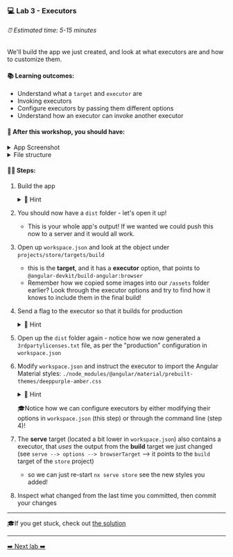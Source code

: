 ### 💻 Lab 3 - Executors

###### ⏰ Estimated time: 5-15 minutes

We'll build the app we just created, and look at what executors are and how to customize them.

#### 📚 Learning outcomes:

- Understand what a `target` and `executor` are
- Invoking executors
- Configure executors by passing them different options
- Understand how an executor can invoke another executor

#### 📲 After this workshop, you should have:

<details>
  <summary>App Screenshot</summary>
  <img src="../assets/lab3_screenshot.png" width="500" alt="screenshot of lab3 result">
</details>

<details>
  <summary>File structure</summary>
  <img src="../assets/lab3_directory-structure.png" height="700" alt="lab3 file structure">
</details>

#### 🏋️‍♀️ Steps:

1. Build the app

   <details>
   <summary>🐳 Hint</summary>
   <img src="../assets/lab3_build_cmds.png" alt="Nx executor command structure">
   </details>

2. You should now have a `dist` folder - let's open it up!
   - This is your whole app's output! If we wanted we could push this now to a server and it would all work.
3. Open up `workspace.json` and look at the object under `projects/store/targets/build`
   - this is the **target**, and it has a **executor** option, that points to `@angular-devkit/build-angular:browser`
   - Remember how we copied some images into our `/assets` folder earlier? Look through the executor options and try to find how it knows to include them in the final build!
4. Send a flag to the executor so that it builds for production

   <details>
   <summary>🐳 Hint</summary>

   `--configuration=production`

   </details>

5. Open up the `dist` folder again - notice how we now generated a `3rdpartylicenses.txt` file, as per the "production" configuration in `workspace.json`
6. Modify `workspace.json` and instruct the executor to import the Angular Material styles: `./node_modules/@angular/material/prebuilt-themes/deeppurple-amber.css`

   <details>
    <summary>🐳 Hint</summary>
    
    Add it to: `"styles": ["apps/store/src/styles.css"]`
   </details>

   🎓Notice how we can configure executors by either modifying their options in `workspace.json` (this step) or through the command line (step 4)!

7. The **serve** target (located a bit lower in `workspace.json`) also contains a executor, that _uses_ the output from the **build** target we just changed
   (see `serve --> options --> browserTarget` --> it points to the `build` target of the `store` project)
   - so we can just re-start `nx serve store` see the new styles you added!
8. Inspect what changed from the last time you committed, then commit your changes

---

🎓If you get stuck, check out [the solution](SOLUTION.md)

---

[➡️ Next lab ➡️](../lab4/LAB.md)

